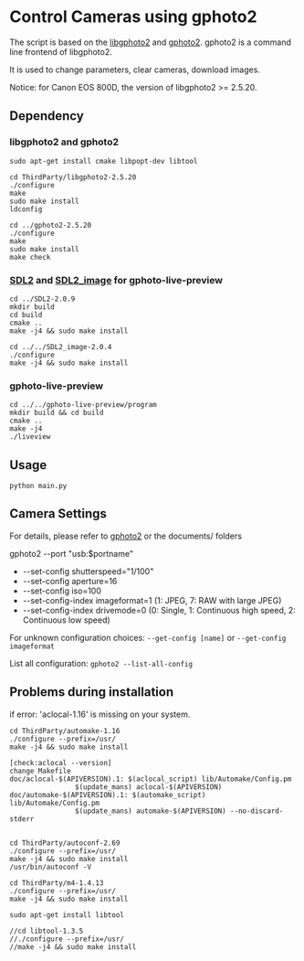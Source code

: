 # Control Cameras using gphoto2
The script is based on the [libgphoto2](http://www.gphoto.org/) and [gphoto2](http://www.gphoto.org/proj/gphoto2/). gphoto2 is a command line frontend of libgphoto2. 

It is used to change parameters, clear cameras, download images. 

Notice: for Canon EOS 800D, the version of libgphoto2 >= 2.5.20.


## Dependency
### libgphoto2 and gphoto2
```
sudo apt-get install cmake libpopt-dev libtool

cd ThirdParty/libgphoto2-2.5.20
./configure
make
sudo make install
ldconfig

cd ../gphoto2-2.5.20
./configure
make
sudo make install
make check
```

### [SDL2](https://libsdl.org) and [SDL2_image](https://libsdl.org/projects/SDL_image) for gphoto-live-preview

```
cd ../SDL2-2.0.9
mkdir build
cd build
cmake ..
make -j4 && sudo make install

cd ../../SDL2_image-2.0.4
./configure
make -j4 && sudo make install
```

### gphoto-live-preview
```
cd ../../gphoto-live-preview/program
mkdir build && cd build
cmake ..
make -j4
./liveview
```

## Usage
`python main.py`


## Camera Settings
For details, please refer to [gphoto2](http://gphoto.sourceforge.net/doc/manual/ref-gphoto2-cli.html) or the documents/ folders

gphoto2 --port "usb:$portname"
* --set-config          shutterspeed="1/100"
* --set-config          aperture=16
* --set-config          iso=100
* --set-config-index    imageformat=1   (1: JPEG, 7: RAW with large JPEG)
* --set-config-index    drivemode=0 (0: Single, 1: Continuous high speed, 2: Continuous low speed)

For unknown configuration choices: `--get-config [name]` or  `--get-config imageformat`

List all configuration: `gphoto2 --list-all-config`


## Problems during installation
if error: 'aclocal-1.16' is missing on your system.
```
cd ThirdParty/automake-1.16
./configure --prefix=/usr/
make -j4 && sudo make install

[check:aclocal --version]
change Makefile
doc/aclocal-$(APIVERSION).1: $(aclocal_script) lib/Automake/Config.pm
                $(update_mans) aclocal-$(APIVERSION)
doc/automake-$(APIVERSION).1: $(automake_script) lib/Automake/Config.pm
                $(update_mans) automake-$(APIVERSION) --no-discard-stderr


cd ThirdParty/autoconf-2.69
./configure --prefix=/usr/
make -j4 && sudo make install
/usr/bin/autoconf -V

cd ThirdParty/m4-1.4.13
./configure --prefix=/usr/
make -j4 && sudo make install

sudo apt-get install libtool

//cd libtool-1.3.5
//./configure --prefix=/usr/
//make -j4 && sudo make install
```



